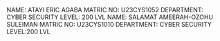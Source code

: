 NAME: ATAYI ERIC AGABA
MATRIC NO: U23CYS1052
DEPARTMENT: CYBER SECURITY
LEVEL: 200 LVL
NAME: SALAMAT AMEERAH-OZOHU SULEIMAN 
MATRIC NO: U23CYS1010
DEPARTMENT: CYBER SECURITY 
LEVEL:200 LVL